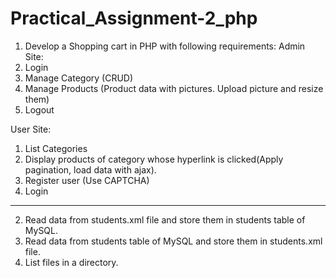 # Practical_Assignment-2_php
1) Develop a Shopping cart in PHP with following requirements:
Admin Site:
1) Login
2) Manage Category (CRUD)
3) Manage Products (Product data with pictures. Upload picture and resize them)
4) Logout


User Site:
1) List Categories
2) Display products of category whose hyperlink is clicked(Apply pagination, load data with ajax).
3) Register user (Use CAPTCHA)
4) Login
------------------
2) Read data from students.xml file and store them in students table of MySQL.
3) Read data from students table of MySQL and store them in students.xml file.
4) List files in a directory.
